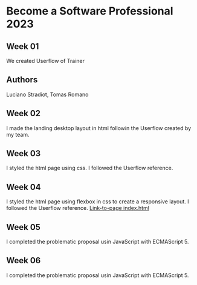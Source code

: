 # Become a Software Professional 2023

## Week 01
We created Userflow of Trainer
## Authors
Luciano Stradiot, Tomas Romano

## Week 02
I made the landing desktop layout in html followin the Userflow created by my team.

## Week 03
I styled the html page using css. I followed the Userflow reference. 

## Week 04
I styled the html page using flexbox in css to create a responsive layout. I followed the Userflow reference.
[Link-to-page index.html](https://tomasromanoo.github.io/BaSP-M2023/Week-04/index.html "Index")

## Week 05
I completed the problematic proposal usin JavaScript with ECMAScript 5.

## Week 06
I completed the problematic proposal usin JavaScript with ECMAScript 5.